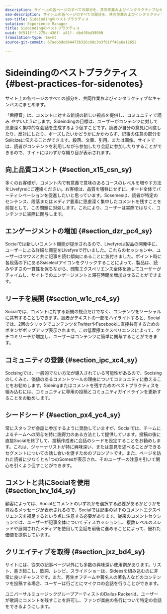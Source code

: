 ```yaml
---
description: サイト上の各ページのすべての部分を、共同作業およびインタラクティブなキャンバスにまとめます。
seo-description: サイト上の各ページのすべての部分を、共同作業およびインタラクティブなキャンバスにまとめます。
seo-title: Sideindingのベストプラクティス
solution: Experience Manager
title: Sideindingのベストプラクティス
uuid: 0f511fff-275a-436f- a81f- dbdf0bd39900
translation-type: tm+mt
source-git-commit: 67aeb3de964473b326c88c3a3f81ff48a6a12652

---
```



# Sideindingのベストプラクティス{#best-practices-for-sidenotes}

サイト上の各ページのすべての部分を、共同作業およびインタラクティブなキャンバスにまとめます。

「歯擦音」は、コメントに対する新規の新しい視点を提供し、コミュニティで読み *やすいように*します。Sideindingの目標は、ユーザーがコンテンツに対して思慮深く集中的な会話を生成するよう促すことです。読者が自分の意見に同意したり、反対にしたり、ポーズしたいかどうかにかかわらず、記事の任意の部分をSsiicizeに伝えることができます。段落、文章、引用、または画像。サイトでは、読者がコンテンツを利用しながら参加したり会話に参加したりすることができるので、サイトにはわずかな織り目が表示されます。

## 向上品質コメント {#section_x15_csn_sy}

多くのお客様が、コメント内で有意義で意味のあるコースのレベルを増やす方法をLivefyreにご連絡ください。お客様は、品質を犠牲にせずに、ボード全体でパーティシペーションを促進したいと思っています。Sosemesは、読者が特定のセンテンス、段落またはメディア要素に思慮深く集中したコメントを残すことを前提として、この問題に対処します。これにより、ユーザーは実際ではなく、コンテンツに実際に関与します。

## エンゲージメントの増加 {#section_dzr_pc4_sy}

Socialでは新しいコメント機能が提示されるので、Livefyreは製品の開発中に、ユーザーによる詳細な調査をLivefyreで行いました。これらのセッション中、ユーザーはマウスと共に記事を読む傾向にあることに気付きました。ポイント時に各段落の下にあるSsiselectアイコンをクリックすることによって、製品は、読みやすさの一貫性を保ちながら、閲覧エクスペリエンス全体を通してユーザーがチャイムし、サイトでのエンゲージメントと滞在時間を増加させることができます。

## リーチを展開 {#section_w1c_rc4_sy}

Socialでは、コメントに対する新規の視点だけでなく、コンテンツをソーシャルに共有することもできます。読者がテキストの一部をハイライトすると、Socialでは、2回のクリックでコンテンツをTwitterやFacebookに直接共有するためのボタンがポップアップ表示されます。この低摩擦エクスペリエンスによって、クチコミリーチが増加し、ユーザーはコンテンツに簡単に関与することができます。

## コミュニティの登録 {#section_ipc_xc4_sy}

Socisingでは、一般的でない方法が導入されている可能性があるので、Socisingのしくみと、価値のあるコメントツールの理由についてコミュニティに教えることをお勧めします。Sideingまたはコメントを残すためのベストプラクティスを組み込むには、コミュニティに専用の投稿とコミュニティガイドラインを更新することをお勧めします。

## シードシード {#section_px4_yc4_sy}

常にスタッフが会話に参加するように奨励していますが、Socialでは、チームによるチームへの関与を特に説得力のある方法として提供しています。投稿の後に直接Socialを終了して、投稿作成者に会話のシードを設定することをお勧めします。これは、ジャーナリストが特に興味深い、または意見を述べることができるセグメントについての話し合いを促すためのプロンプトです。また、ページを訪れた読者に少なくとも1つのSomesが表示され、そのユーザーの注意を引いて関心を引くよう促すことができます。

## コメントと共にSocialを使用 {#section_lxv_1d4_sy}

顧客によっては、Socialとコメントのいずれかを選択する必要があるかどうかを尋ねるメッセージが表示されるので、Socialでは記事の以下のコメントエクスペリエンスを補足するという点に注意する必要があります。従来のコメントセクションでは、ユーザーが記事全体についてディスカッションし、複数レベルのスレッドや展開されたメディアを使用して会話を前後に進めることによって、優れた価値を提供しています。

## クリエイティブを取得 {#section_jxz_bd4_sy}

サイトには、従来の記事ページ以外にも多数の興味深い使用例があります。リスト、書き起こし、歌詞、レシピ、スライドショーは、Sideesを組み込むのに非常に良いチャンスです。また、再生オフチームや著名人の著名人などのコンテンツを投稿する場合、ユーザーは行ごとにマイクロの会話を行うことができます。

ユニバーサルミュージックグループアーティストのDailus Ruckerは、ユーザーが歌詞にコメントを残すことを許可し、ファンが楽曲の各行について特定の会話をできるようにします。
